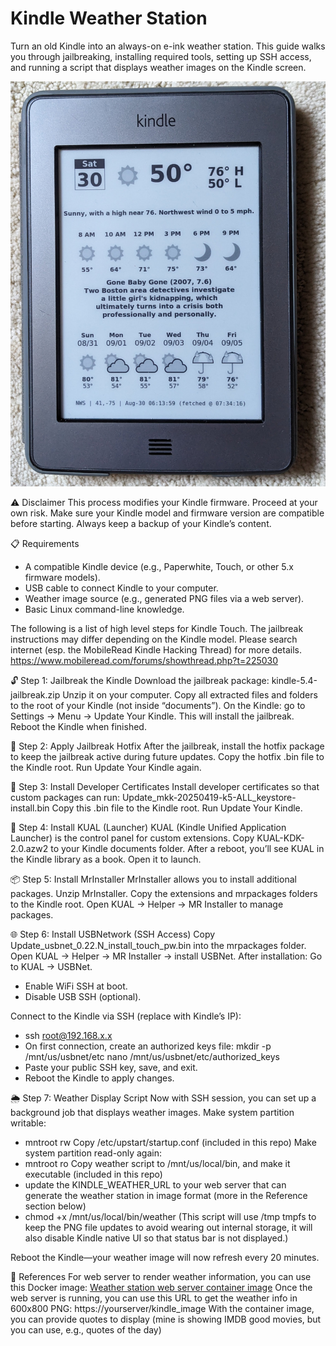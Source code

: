 # Kindle Weather Station

Turn an old Kindle into an always-on e-ink weather station.
This guide walks you through jailbreaking, installing required tools, setting up SSH access, and running a script that displays weather images on the Kindle screen.

![Sample Kindle weather station photo](Kindle_Weather_Station.jpg)

⚠️ Disclaimer
This process modifies your Kindle firmware. Proceed at your own risk.
Make sure your Kindle model and firmware version are compatible before starting.
Always keep a backup of your Kindle’s content.

📋 Requirements
* A compatible Kindle device (e.g., Paperwhite, Touch, or other 5.x firmware models).
* USB cable to connect Kindle to your computer.
* Weather image source (e.g., generated PNG files via a web server).
* Basic Linux command-line knowledge.

The following is a list of high level steps for Kindle Touch. The jailbreak instructions may differ depending on the Kindle model. Please search internet (esp. the MobileRead Kindle Hacking Thread) for more details.
https://www.mobileread.com/forums/showthread.php?t=225030

🔓 Step 1: Jailbreak the Kindle
Download the jailbreak package: kindle-5.4-jailbreak.zip
Unzip it on your computer.
Copy all extracted files and folders to the root of your Kindle (not inside “documents”).
On the Kindle: go to Settings → Menu → Update Your Kindle. This will install the jailbreak.
Reboot the Kindle when finished.

🔧 Step 2: Apply Jailbreak Hotfix
After the jailbreak, install the hotfix package to keep the jailbreak active during future updates.
Copy the hotfix .bin file to the Kindle root.
Run Update Your Kindle again.

🔑 Step 3: Install Developer Certificates
Install developer certificates so that custom packages can run:
Update_mkk-20250419-k5-ALL_keystore-install.bin
Copy this .bin file to the Kindle root.
Run Update Your Kindle.

📂 Step 4: Install KUAL (Launcher)
KUAL (Kindle Unified Application Launcher) is the control panel for custom extensions.
Copy KUAL-KDK-2.0.azw2 to your Kindle documents folder.
After a reboot, you’ll see KUAL in the Kindle library as a book. Open it to launch.

📦 Step 5: Install MrInstaller
MrInstaller allows you to install additional packages.
Unzip MrInstaller.
Copy the extensions and mrpackages folders to the Kindle root.
Open KUAL → Helper → MR Installer to manage packages.

🌐 Step 6: Install USBNetwork (SSH Access)
Copy Update_usbnet_0.22.N_install_touch_pw.bin into the mrpackages folder.
Open KUAL → Helper → MR Installer → install USBNet.
After installation:
Go to KUAL → USBNet.
- Enable WiFi SSH at boot.
- Disable USB SSH (optional).

Connect to the Kindle via SSH (replace with Kindle’s IP):
- ssh root@192.168.x.x
- On first connection, create an authorized keys file:
mkdir -p /mnt/us/usbnet/etc
nano /mnt/us/usbnet/etc/authorized_keys
- Paste your public SSH key, save, and exit.
- Reboot the Kindle to apply changes.

🌦️ Step 7: Weather Display Script
Now with SSH session, you can set up a background job that displays weather images.
Make system partition writable:
- mntroot rw
Copy /etc/upstart/startup.conf (included in this repo)
Make system partition read-only again:
- mntroot ro
Copy weather script to /mnt/us/local/bin, and make it executable (included in this repo)
- update the KINDLE_WEATHER_URL to your web server that can generate the weather station in image format (more in the Reference section below)
- chmod +x /mnt/us/local/bin/weather
(This script will use /tmp tmpfs to keep the PNG file updates to avoid wearing out internal storage, it will also disable Kindle native UI so that status bar is not displayed.)

Reboot the Kindle—your weather image will now refresh every 20 minutes.

🔗 References
For web server to render weather information, you can use this Docker image: [Weather station web server container image](https://hub.docker.com/r/gadget1999/rpi-nook-weather)
Once the web server is running, you can use this URL to get the weather info in 600x800 PNG: https://yourserver/kindle_image
With the container image, you can provide quotes to display (mine is showing IMDB good movies, but you can use, e.g., quotes of the day)


